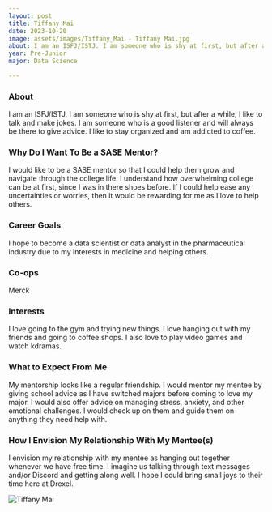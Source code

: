 ```yaml
---
layout: post
title: Tiffany Mai 
date: 2023-10-20
image: assets/images/Tiffany_Mai - Tiffany Mai.jpg
about: I am an ISFJ/ISTJ. I am someone who is shy at first, but after a while, I like to talk and make jokes. I am someone who is a good listener and will always be there to give advice. I like to stay organized and am addicted to coffee.
year: Pre-Junior
major: Data Science

---
```


### About

I am an ISFJ/ISTJ. I am someone who is shy at first, but after a while, I like to talk and make jokes. I am someone who is a good listener and will always be there to give advice. I like to stay organized and am addicted to coffee.

### Why Do I Want To Be a SASE Mentor?

I would like to be a SASE mentor so that I could help them grow and navigate through the college life. I understand how overwhelming college can be at first, since I was in there shoes before. If I could help ease any uncertainties or worries, then it would be rewarding for me as I love to help others. 

### Career Goals

I hope to become a data scientist or data analyst in the pharmaceutical industry due to my interests in medicine and helping others.

### Co-ops

Merck

### Interests

I love going to the gym and trying new things. I love hanging out with my friends and going to coffee shops. I also love to play video games and watch kdramas.

### What to Expect From Me

My mentorship looks like a regular friendship. I would mentor my mentee by giving school advice as I have switched majors before coming to love my major. I would also offer advice on managing stress, anxiety, and other emotional challenges. I would check up on them and guide them on anything they need help with. 

### How I Envision My Relationship With My Mentee(s) 

I envision my relationship with my mentee as hanging out together whenever we have free time. I imagine us talking through text messages and/or Discord and getting along well. I hope I could bring small joys to their time here at Drexel. 

<div class="text-center my-5">
    <img src="https://sase-drexel.github.io/mentorship-2023/assets/images/Tiffany_Mai - Tiffany Mai.jpg" alt="Tiffany Mai" class="rounded post-img" />
</div>
